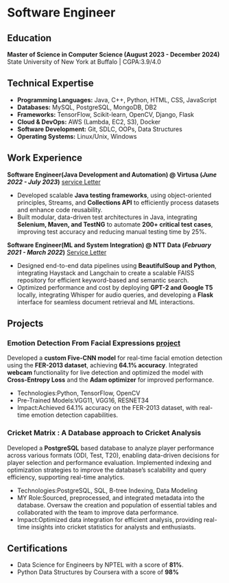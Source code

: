 # Software Engineer 
## Education
**Master of Science in Computer Science (August 2023 - December 2024)**  
State University of New York at Buffalo | CGPA:3.9/4.0

## Technical Expertise 
- **Programming Languages:** Java, C++, Python, HTML, CSS, JavaScript
- **Databases:** MySQL, PostgreSQL, MongoDB, DB2
- **Frameworks:** TensorFlow, Scikit-learn, OpenCV, Django, Flask
- **Cloud & DevOps:** AWS (Lambda, EC2, S3), Docker
- **Software Development:** Git, SDLC, OOPs, Data Structures
- **Operating Systems:** Linux/Unix, Windows
  
## Work Experience
**Software Engineer(Java Development and Automation) @ Virtusa (_June 2022 - July 2023_)** [service Letter](https://github.com/Aakanksha-o4/Aakanksha-o4.github.io/blob/main/assets/Service_Letter_Virtusa.jpg)
- Developed scalable **Java testing frameworks**, using object-oriented principles, Streams, and **Collections API** to efficiently process datasets and enhance code reusability.
- Built modular, data-driven test architectures in Java, integrating **Selenium, Maven, and TestNG** to automate **200+ critical test cases**, improving test accuracy and reducing manual testing time by 25%.
 
**Software Engineer(ML and System Integration) @ NTT Data (_February 2021 - March 2022_)** [Service Letter](https://github.com/Aakanksha-o4/Aakanksha-o4.github.io/blob/main/assets/Serive_Letter_NTT.jpg)
- Designed end-to-end data pipelines using **BeautifulSoup and Python**, integrating Haystack and Langchain to create a scalable FAISS repository for efficient keyword-based and semantic search.
- Optimized performance and cost by deploying **GPT-2 and Google T5** locally, integrating Whisper for audio queries, and developing a **Flask** interface for seamless document retrieval and ML interactions.

## Projects
### Emotion Detection From Facial Expressions  [project](https://github.com/ChinthaSrikar/Emotion_Recognition_From_Facial_Expressions)
Developed a **custom Five-CNN model** for real-time facial emotion detection using the **FER-2013 dataset**, achieving **64.1% accuracy**. Integrated **webcam** functionality for live detection and optimized the model with **Cross-Entropy Loss** and the **Adam optimizer** for improved performance.
- Technologies:Python, TensorFlow, OpenCV
- Pre-Trained Models:VGG11, VGG16, RESNET34
- Impact:Achieved 64.1% accuracy on the FER-2013 dataset, with real-time emotion detection capabilities.

### Cricket Matrix : A Database approach to Cricket Analysis
Developed a **PostgreSQL** based database to analyze player performance across various formats (ODI, Test, T20), enabling data-driven decisions for player selection and performance evaluation. Implemented indexing and optimization strategies to improve the database’s scalability and query efficiency, supporting real-time analytics.
- Technologies:PostgreSQL, SQL, B-tree Indexing, Data Modeling
- MY Role:Sourced, preprocessed, and integrated metadata into the database. Oversaw the creation and population of essential tables and collaborated with the team to improve data performance.
- Impact:Optimized data integration for efficient analysis, providing real-time insights into cricket statistics for analysts and enthusiasts.
  
## Certifications
- Data Science for Engineers by NPTEL with a score of **81%**.
- Python Data Structures by Coursera with a score of **98%**

  

